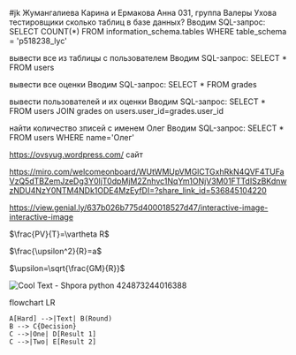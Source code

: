 #jk
Жумангалиева Карина и Ермакова Анна 031, группа Валеры Ухова тестировщики
сколько таблиц в базе данных?
Вводим SQL-запрос: SELECT COUNT(*) FROM information_schema.tables WHERE table_schema = 'p518238_lyc'

вывести все из таблицы с пользователем
Вводим SQL-запрос: SELECT * FROM users

вывести все оценки
Вводим SQL-запрос: SELECT * FROM grades

вывести пользователей и их оценки
Вводим SQL-запрос: SELECT * FROM users JOIN grades on users.user_id=grades.user_id

найти количество зписей с именем Олег
Вводим SQL-запрос: SELECT * FROM users WHERE name='Олег'


https://ovsyug.wordpress.com/ сайт

https://miro.com/welcomeonboard/WUtWMUpVMGlCTGxhRkN4QVF4TUFaVzQ5dTBZemJzeDg3Y0ljT0dpMjM2Znhvc1NqYm1ONjV3M01FTTdISzBKdnwzNDU4NzY0NTM4NDk1ODE4MzEyfDI=?share_link_id=536845104220

https://view.genial.ly/637b026b775d400018527d47/interactive-image-interactive-image

$\frac{PV}{T}=\vartheta R$

$\frac{\upsilon^2}{R}=a$

$\upsilon=\sqrt{\frac{GM}{R}}$


![Cool Text - Shpora python 424873244016388](https://user-images.githubusercontent.com/114376515/205546838-5117e868-059f-43b5-8002-e79113d45a14.png)


flowchart LR

```mermaid
A[Hard] -->|Text| B(Round)
B --> C{Decision}
C -->|One| D[Result 1]
C -->|Two| E[Result 2]
```
